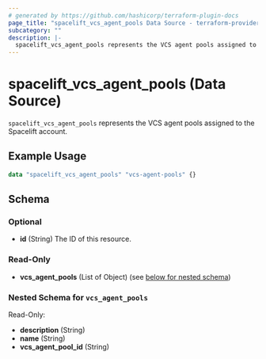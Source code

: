 ```yaml
---
# generated by https://github.com/hashicorp/terraform-plugin-docs
page_title: "spacelift_vcs_agent_pools Data Source - terraform-provider-spacelift"
subcategory: ""
description: |-
  spacelift_vcs_agent_pools represents the VCS agent pools assigned to the Spacelift account.
---
```


# spacelift_vcs_agent_pools (Data Source)

`spacelift_vcs_agent_pools` represents the VCS agent pools assigned to the Spacelift account.

## Example Usage

```terraform
data "spacelift_vcs_agent_pools" "vcs-agent-pools" {}
```

<!-- schema generated by tfplugindocs -->
## Schema

### Optional

- **id** (String) The ID of this resource.

### Read-Only

- **vcs_agent_pools** (List of Object) (see [below for nested schema](#nestedatt--vcs_agent_pools))

<a id="nestedatt--vcs_agent_pools"></a>
### Nested Schema for `vcs_agent_pools`

Read-Only:

- **description** (String)
- **name** (String)
- **vcs_agent_pool_id** (String)


